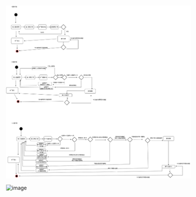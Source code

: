 ![image](https://github.com/tairong123/course_selection/blob/master/repo/%E6%B4%BB%E5%8B%95%E5%9C%96.drawio.png)

![image](https://github.com/tairong123/course_selection/blob/master/repo/%E5%9C%962.png)
